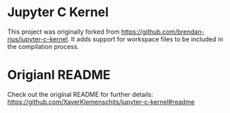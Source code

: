 # Jupyter C Kernel

This project was originally forked from <https://github.com/brendan-rius/jupyter-c-kernel>.
It adds support for workspace files to be included in the compilation process.

# Origianl README

Check out the original README for further details: <https://github.com/XaverKlemenschits/jupyter-c-kernel#readme>
